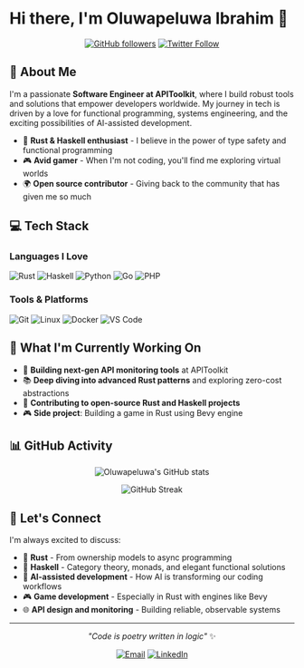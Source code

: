 # Hi there, I'm Oluwapeluwa Ibrahim 👋

<div align="center">

[![GitHub followers](https://img.shields.io/github/followers/ipeluwa?style=social)](https://github.com/ipeluwa)
[![Twitter Follow](https://img.shields.io/twitter/follow/ipeluwa1?style=social)](https://twitter.com/ipeluwa1)

</div>

## 🚀 About Me

I'm a passionate **Software Engineer at APIToolkit**, where I build robust tools and solutions that empower developers worldwide. My journey in tech is driven by a love for functional programming, systems engineering, and the exciting possibilities of AI-assisted development.

- 🦀 **Rust & Haskell enthusiast** - I believe in the power of type safety and functional programming
- 🎮 **Avid gamer** - When I'm not coding, you'll find me exploring virtual worlds
- 🌍 **Open source contributor** - Giving back to the community that has given me so much

## 💻 Tech Stack

### Languages I Love
![Rust](https://img.shields.io/badge/-Rust-000000?style=for-the-badge&logo=Rust&logoColor=white)
![Haskell](https://img.shields.io/badge/-Haskell-5D4F85?style=for-the-badge&logo=Haskell&logoColor=white)
![Python](https://img.shields.io/badge/-Python-3776AB?style=for-the-badge&logo=Python&logoColor=white)
![Go](https://img.shields.io/badge/-Go-00ADD8?style=for-the-badge&logo=Go&logoColor=white)
![PHP](https://img.shields.io/badge/-PHP-777BB4?style=for-the-badge&logo=PHP&logoColor=white)

### Tools & Platforms
![Git](https://img.shields.io/badge/-Git-F05032?style=for-the-badge&logo=Git&logoColor=white)
![Linux](https://img.shields.io/badge/-Linux-FCC624?style=for-the-badge&logo=Linux&logoColor=black)
![Docker](https://img.shields.io/badge/-Docker-2496ED?style=for-the-badge&logo=Docker&logoColor=white)
![VS Code](https://img.shields.io/badge/-VS%20Code-007ACC?style=for-the-badge&logo=Visual-Studio-Code&logoColor=white)

## 🎯 What I'm Currently Working On

- 🔧 **Building next-gen API monitoring tools** at APIToolkit
- 📚 **Deep diving into advanced Rust patterns** and exploring zero-cost abstractions
- 🤝 **Contributing to open-source Rust and Haskell projects**
- 🎮 **Side project**: Building a game in Rust using Bevy engine

## 📊 GitHub Activity

<div align="center">

![Oluwapeluwa's GitHub stats](https://github-readme-stats.vercel.app/api?username=ipeluwa&show_icons=true&theme=tokyonight&count_private=true&hide_border=true)

![GitHub Streak](https://github-readme-streak-stats.herokuapp.com/?user=ipeluwa&theme=tokyonight&hide_border=true)

</div>

## 🤝 Let's Connect

I'm always excited to discuss:
- 🦀 **Rust** - From ownership models to async programming
- 🧮 **Haskell** - Category theory, monads, and elegant functional solutions
- 🤖 **AI-assisted development** - How AI is transforming our coding workflows
- 🎮 **Game development** - Especially in Rust with engines like Bevy
- 🌐 **API design and monitoring** - Building reliable, observable systems

---

<div align="center">

*"Code is poetry written in logic"* ✨

[![Email](https://img.shields.io/badge/-Email-EA4335?style=flat-square&logo=Gmail&logoColor=white)](mailto:ipeluwa@gmail.com)
[![LinkedIn](https://img.shields.io/badge/-LinkedIn-0A66C2?style=flat-square&logo=LinkedIn&logoColor=white)](https://www.linkedin.com/in/ipeluwa1)

</div>
